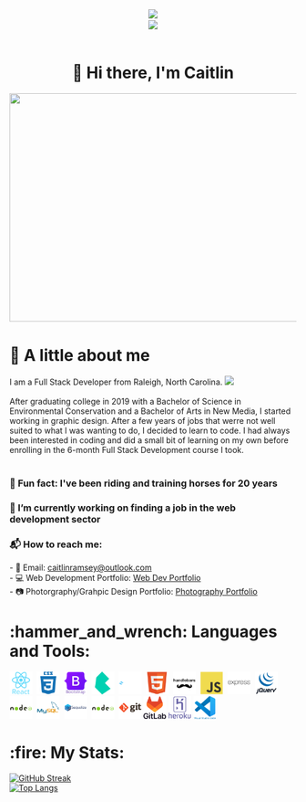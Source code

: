 <div id='header' align='center'>
  <img src="https://media.giphy.com/media/igRW3jH2LcCVzMqi5F/giphy.gif" width="300"/>
</div>
<div id='badges'  align='center'>
  <a href='https://www.linkedin.com/in/caitlin-ramsey/'>
    <img src='https://img.shields.io/badge/LinkedIn-blue?style=for-the-badge&logo=linkedin&logoColor=white" alt="LinkedIn          Badge'/>
  </a>
</div>
<div id='profile-views' align='center'>
  <img src="https://komarev.com/ghpvc/?username=caitlinramsey&style=flat-square&color=blue" alt=""/>
</div>
<div id='hello' align='center'>
  <h1>👋 Hi there, I'm Caitlin</h1>
</div>
<div align='center'>
  <img src="https://media.giphy.com/media/L1R1tvI9svkIWwpVYr/giphy.gif" width="1000" height="400"/>
</div>
<div id='about-me'>
  <h1> 🌼 A little about me</h1>
  I am a Full Stack Developer from Raleigh, North Carolina. <img src="https://media.giphy.com/media/WUlplcMpOCEmTGBtBW/giphy.gif" width="75">
</br>
</br>
  After graduating college in 2019 with a Bachelor of Science in Environmental Conservation and a Bachelor of Arts in New Media, I started working in graphic design. After a few years of jobs that werre not well suited to what I was wanting to do, I decided to learn to code. I had always been interested in coding and did a small bit of learning on my own before enrolling in the 6-month Full Stack Development course I took.
</div>
</br>
<h3>🐴 Fun fact: I've been riding and training horses for 20 years</h3>
<h3>🔭 I’m currently working on finding a job in the web development sector</h3>
<h3>📬 How to reach me:</h3>
- 📧 Email: <a href='mailto:caitlinramsey@outlook.com'>caitlinramsey@outlook.com</a>
</br>
- 💻 Web Development Portfolio: <a href='https://doubledowncreations.netlify.app'>Web Dev Portfolio</a>
</br>
- 📷 Photorgraphy/Grahpic Design Portfolio: <a href='https://doubledowncreations.com/'>Photography Portfolio</a>
<div id='tools'>
<h1>:hammer_and_wrench: Languages and Tools:</h1>
  <div>
    <img src="https://github.com/devicons/devicon/blob/master/icons/react/react-original-wordmark.svg" title="React"            alt="React" width="40" height="40"/>&nbsp;
    <img src="https://github.com/devicons/devicon/blob/master/icons/css3/css3-plain-wordmark.svg"  title="CSS" alt="CSS"        width="40" height="40"/>&nbsp;
    <img src="https://github.com/devicons/devicon/blob/master/icons/bootstrap/bootstrap-original-wordmark.svg"                  title="Bootstrap" alt="Bootstrap" width="40" height="40"/>&nbsp;
    <img src="https://github.com/devicons/devicon/blob/master/icons/bulma/bulma-plain.svg" title="Bulma" alt="Bulma"            width="40" height="40"/>&nbsp;
    <img src="https://github.com/devicons/devicon/blob/master/icons/tailwindcss/tailwindcss-original-wordmark.svg"              title="TailwindCSS" alt="TailwindCSS" width="40" height="40"/>&nbsp;
    <img src="https://github.com/devicons/devicon/blob/master/icons/html5/html5-original.svg" title="HTML5" alt="HTML"          width="40" height="40"/>&nbsp;
    <img src="https://github.com/devicons/devicon/blob/master/icons/handlebars/handlebars-original-wordmark.svg"                title="Handlebars" alt="Handlebars" width="40" height="40"/>&nbsp;
    <img src="https://github.com/devicons/devicon/blob/master/icons/javascript/javascript-original.svg" title="JavaScript"      alt="JavaScript" width="40" height="40"/>&nbsp;
    <img src="https://github.com/devicons/devicon/blob/master/icons/express/express-original-wordmark.svg" title="Express"      alt="Express" width="40" height="40"/>&nbsp;
    <img src="https://github.com/devicons/devicon/blob/master/icons/jquery/jquery-original-wordmark.svg" title="jQuery"         alt="jQuery" width="40" height="40"/>&nbsp;
    <img src="https://github.com/devicons/devicon/blob/master/icons/nodejs/nodejs-original-wordmark.svg" title="nodejs"         alt="nodejs" width="40" height="40"/>&nbsp;
    <img src="https://github.com/devicons/devicon/blob/master/icons/mysql/mysql-original-wordmark.svg" title="MySQL"            alt="MySQL" width="40" height="40"/>&nbsp;
    <img src="https://github.com/devicons/devicon/blob/master/icons/sequelize/sequelize-original-wordmark.svg"                  title="Sequelize" alt="Sequelize" width="40" height="40"/>&nbsp;
    <img src="https://github.com/devicons/devicon/blob/master/icons/nodejs/nodejs-original-wordmark.svg" title="NodeJS"         alt="NodeJS" width="40" height="40"/>&nbsp;
    <img src="https://github.com/devicons/devicon/blob/master/icons/git/git-original-wordmark.svg" title="Git" **alt="Git"      width="40" height="40"/>
    <img src="https://github.com/devicons/devicon/blob/master/icons/gitlab/gitlab-original-wordmark.svg" title="GitLab"         **alt="GitLab" width="40" height="40"/>
    <img src="https://github.com/devicons/devicon/blob/master/icons/heroku/heroku-original-wordmark.svg" title="Heroku"         **alt="Heroku" width="40" height="40"/>
    <img src="https://github.com/devicons/devicon/blob/master/icons/vscode/vscode-original-wordmark.svg" title="VSCode"         **alt="VSCode" width="40" height="40"/>
  </div>
</div>
<h1>:fire: My Stats:</h1>
<a href="https://git.io/streak-stats">
  <img src="https://streak-stats.demolab.com?user=caitlinramsey&theme=modern-lilac2" alt="GitHub Streak" />
</a>
</br>
<a href="https://github.com/anuraghazra/github-readme-stats">
  <img src="https://github-readme-stats.vercel.app/api/top-langs/?username=caitlinramsey&layout=compact&theme=jolly" alt="Top Langs" />
</a>
